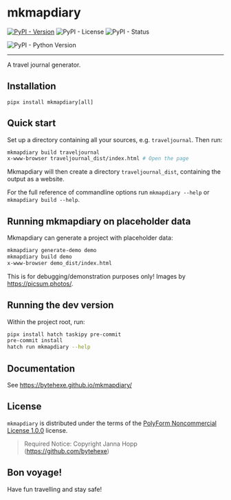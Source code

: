 # mkmapdiary

[![PyPI - Version](https://img.shields.io/pypi/v/mkmapdiary.svg)](https://pypi.org/project/mkmapdiary)
![PyPI - License](https://img.shields.io/pypi/l/mkmapdiary)
![PyPI - Status](https://img.shields.io/pypi/status/mkmapdiary)

![PyPI - Python Version](https://img.shields.io/pypi/pyversions/mkmapdiary)


-----

A travel journal generator.

## Installation

```console
pipx install mkmapdiary[all]
```

## Quick start

Set up a directory containing all your sources, e.g. `traveljournal`. Then run:

```bash
mkmapdiary build traveljournal
x-www-browser traveljournal_dist/index.html # Open the page
```

Mkmapdiary will then create a directory `traveljournal_dist`, containing the output as a website.

For the full reference of commandline options run `mkmapdiary --help` or `mkmapdiary build --help`.

## Running mkmapdiary on placeholder data

Mkmapdiary can generate a project with placeholder data:

```bash
mkmapdiary generate-demo demo
mkmapdiary build demo
x-www-browser demo_dist/index.html
```

This is for debugging/demonstration purposes only! Images by https://picsum.photos/.

## Running the dev version

Within the project root, run:

```bash
pipx install hatch taskipy pre-commit
pre-commit install
hatch run mkmapdiary --help
```

## Documentation

See https://bytehexe.github.io/mkmapdiary/

## License

`mkmapdiary` is distributed under the terms of the [PolyForm Noncommercial License 1.0.0](https://polyformproject.org/licenses/noncommercial/1.0.0/) license.

> Required Notice: Copyright Janna Hopp (https://github.com/bytehexe)

## Bon voyage!

Have fun travelling and stay safe!